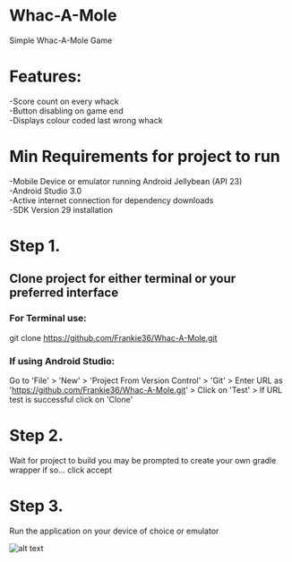 # Whac-A-Mole
Simple Whac-A-Mole Game

# Features:
-Score count on every whack <br>
-Button disabling on game end <br>
-Displays colour coded last wrong whack <br>

# Min Requirements for project to run
-Mobile Device or emulator running Android Jellybean (API 23)<br>
-Android Studio 3.0<br>
-Active internet connection for dependency downloads<br>
-SDK Version 29 installation<br>

# Step 1.
## Clone project for either terminal or your preferred interface
### For Terminal use:
git clone https://github.com/Frankie36/Whac-A-Mole.git

### If using Android Studio:
Go to 'File' > 'New' > 'Project From Version Control' > 
'Git' > Enter URL as 'https://github.com/Frankie36/Whac-A-Mole.git' > Click on 'Test' >  If URL test is successful click on 'Clone'

# Step 2.
Wait for project to build you may be prompted to create your own gradle wrapper if so... click accept

# Step 3.
Run the application on your device of choice or emulator


![alt text](https://github.com/Frankie36/Whac-A-Mole/screenshots/whack-a-mole.png)

